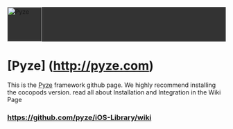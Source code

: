 <div style="background-color:#333;"><img src="http://pyze.com/images/colorlogomark-whitetext.svg" height="80" alt="Pyze"/></div>

# [Pyze] (http://pyze.com)

This is the [Pyze](http://pyze.com) framework github page.  We highly recommend installing the cocopods version.  read all about Installation and Integration in the Wiki Page
### https://github.com/pyze/iOS-Library/wiki
